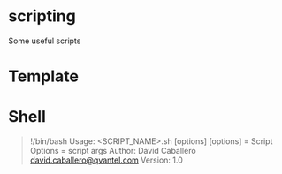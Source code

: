 # scripting
Some useful scripts


# Template

# Shell 
> !/bin/bash
>  Usage: <SCRIPT_NAME>.sh [options] <args>
>  [options] = Script Options
>  <args> = script args
>  Author: David Caballero <david.caballero@qvantel.com>
>  Version: 1.0
